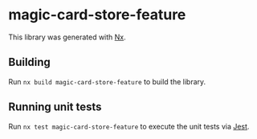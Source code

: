 # magic-card-store-feature

This library was generated with [Nx](https://nx.dev).

## Building

Run `nx build magic-card-store-feature` to build the library.

## Running unit tests

Run `nx test magic-card-store-feature` to execute the unit tests via [Jest](https://jestjs.io).
